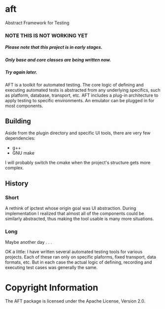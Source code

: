# aft
Abstract Framework for Testing

### NOTE THIS IS NOT WORKING YET

##### Please note that this project is in early stages.
##### Only base and core classes are being written now.
##### Try again later.

AFT is a toolkit for automated testing.  The core logic of defining and executing 
automated tests is abstracted from any underlying specifics, such as platform, 
database, transport, etc.  AFT includes a plug-in architecture to apply testing to 
specific environments.  An emulator can be plugged in for most components.

## Building

Aside from the plugin directory and specific UI tools, there are very few dependencies:
- g++
- GNU make

I will probably switch the cmake when the project's structure gets more complex.

## History

### Short

A rethink of ipctest whose origin goal was UI abstraction.  During implementation I 
realized that almost all of the components could be similarly abstracted, thus making 
the tool usable is many more situations.

### Long

Maybe another day . . .

OK a little:  I have written several automated testing tools for various projects.  Each of 
these ran only on specific plaforms, fixed transport, data formats, etc.  But in each case 
the actual logic of defining, recording and executing test cases was generally the same.

# Copyright Information

The AFT package is licensed under the Apache License, Version 2.0.

